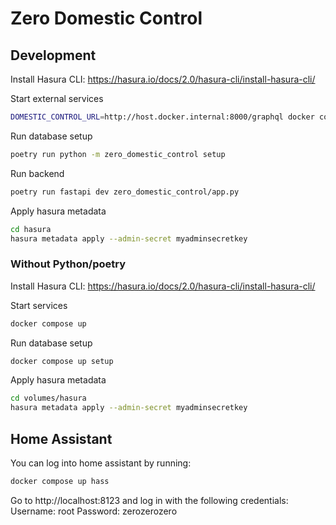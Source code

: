 # Zero Domestic Control

## Development

Install Hasura CLI: https://hasura.io/docs/2.0/hasura-cli/install-hasura-cli/

Start external services
```bash
DOMESTIC_CONTROL_URL=http://host.docker.internal:8000/graphql docker compose up graphql-engine
```

Run database setup
```bash
poetry run python -m zero_domestic_control setup
```

Run backend
```bash
poetry run fastapi dev zero_domestic_control/app.py
```

Apply hasura metadata
```bash
cd hasura
hasura metadata apply --admin-secret myadminsecretkey
```

### Without Python/poetry

Install Hasura CLI: https://hasura.io/docs/2.0/hasura-cli/install-hasura-cli/

Start services
```bash
docker compose up
```

Run database setup
```bash
docker compose up setup
```

Apply hasura metadata
```bash
cd volumes/hasura
hasura metadata apply --admin-secret myadminsecretkey
```

## Home Assistant

You can log into home assistant by running:

```bash
docker compose up hass
```

Go to http://localhost:8123 and log in with the following credentials:
Username: root
Password: zerozerozero

